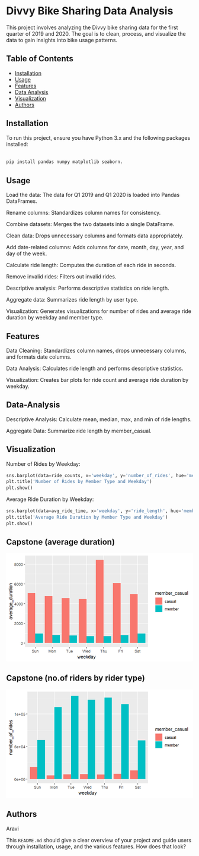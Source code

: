 # Divvy Bike Sharing Data Analysis

This project involves analyzing the Divvy bike sharing data for the first quarter of 2019 and 2020. The goal is to clean, process, and visualize the data to gain insights into bike usage patterns.

## Table of Contents

- [Installation](#installation)
- [Usage](#usage)
- [Features](#features)
- [Data Analysis](#data-analysis)
- [Visualization](#visualization)
- [Authors](#authors)

## Installation

To run this project, ensure you have Python 3.x and the following packages installed:

```bash

pip install pandas numpy matplotlib seaborn.

```

## Usage

Load the data: The data for Q1 2019 and Q1 2020 is loaded into Pandas DataFrames.

Rename columns: Standardizes column names for consistency.

Combine datasets: Merges the two datasets into a single DataFrame.

Clean data: Drops unnecessary columns and formats data appropriately.

Add date-related columns: Adds columns for date, month, day, year, and day of the week.

Calculate ride length: Computes the duration of each ride in seconds.

Remove invalid rides: Filters out invalid rides.

Descriptive analysis: Performs descriptive statistics on ride length.

Aggregate data: Summarizes ride length by user type.

Visualization: Generates visualizations for number of rides and average ride duration by weekday and member type.

## Features

Data Cleaning: Standardizes column names, drops unnecessary columns, and formats date columns.

Data Analysis: Calculates ride length and performs descriptive statistics.

Visualization: Creates bar plots for ride count and average ride duration by weekday.

## Data-Analysis

Descriptive Analysis: Calculate mean, median, max, and min of ride lengths.

Aggregate Data: Summarize ride length by member_casual.

## Visualization

Number of Rides by Weekday:

``` python
sns.barplot(data=ride_counts, x='weekday', y='number_of_rides', hue='member_casual', dodge=True)
plt.title('Number of Rides by Member Type and Weekday')
plt.show()
```

Average Ride Duration by Weekday:

```python
sns.barplot(data=avg_ride_time, x='weekday', y='ride_length', hue='member_casual', dodge=True)
plt.title('Average Ride Duration by Member Type and Weekday')
plt.show()
```
## Capstone (average duration)

![img](https://github.com/Aravind-0707/Bike-Rides-Analysis/blob/main/capstone(average%20duration).png)


## Capstone (no.of riders by rider type)
![img](https://github.com/Aravind-0707/Bike-Rides-Analysis/blob/main/capstone%20(no.of%20riders%20by%20rider%20type).png)

## Authors

Aravi

This `README.md` should give a clear overview of your project and guide users through installation, usage, and the various features. How does that look?
